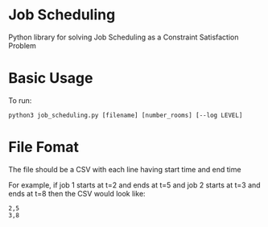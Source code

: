 # Job Scheduling
Python library for solving Job Scheduling as a Constraint Satisfaction Problem

# Basic Usage
To run:
```
python3 job_scheduling.py [filename] [number_rooms] [--log LEVEL]
```

# File Fomat
The file should be a CSV with each line having start time and end time

For example, if job 1 starts at t=2 and ends at t=5 and job 2 starts at t=3 and ends at t=8 then the CSV would look like:
```
2,5
3,8
```


